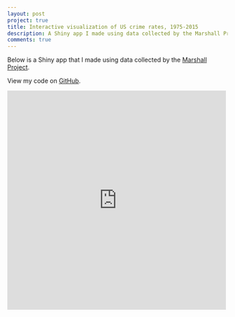 ```yaml
---
layout: post
project: true
title: Interactive visualization of US crime rates, 1975-2015
description: A Shiny app I made using data collected by the Marshall Project.
comments: true
---
```


Below is a Shiny app that I made using data collected by the [Marshall Project](https://github.com/themarshallproject/city-crime).

View my code on [GitHub](https://github.com/laingdk/shiny_crime_data).

<iframe src="https://laingdk.shinyapps.io/shiny_crime_data/" style="border:none;width:500px;height:500px;"></iframe>



